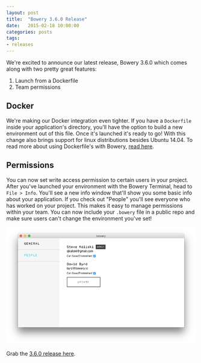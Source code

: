 ```yaml
---
layout: post
title:  "Bowery 3.6.0 Release"
date:   2015-02-18 10:00:00
categories: posts
tags:
- releases
---
```


We're excited to announce our latest release, Bowery 3.6.0 which comes along with two pretty great features:

1. Launch from a Dockerfile
2. Team permissions

## Docker

We're making our Docker integration even tighter. If you have a `Dockerfile` inside your application's directory, you'll have the option to build a new environment out of this file. Once it's launched it's ready to go! With this change also brings support for linux distributions besides Ubuntu 14.04. To read more about using Dockerfile's with Bowery, [read here](/docs/getting-started).

## Permissions

You can now set write access permission to certain users in your project. After you've launched your environment with the Bowery Terminal, head to `File > Info`. You'll see a new info window that'll show you some basic info about your application. If you check out "People" you'll see everyone who has worked on your project. This makes it easy to manage permissions within your team. You can now include your `.bowery` file in a public repo and make sure users can't change the environment you've set!

![Bowery 3.6.0 Permissions](/static/permissions-people.png)

Grab the [3.6.0 release here](http://bowery.io/docs/downloads).
